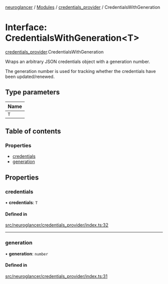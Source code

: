 [neuroglancer](../README.md) / [Modules](../modules.md) / [credentials\_provider](../modules/credentials_provider.md) / CredentialsWithGeneration

# Interface: CredentialsWithGeneration<T\>

[credentials_provider](../modules/credentials_provider.md).CredentialsWithGeneration

Wraps an arbitrary JSON credentials object with a generation number.

The generation number is used for tracking whether the credentials have been updated/renewed.

## Type parameters

| Name |
| :------ |
| `T` |

## Table of contents

### Properties

- [credentials](credentials_provider.CredentialsWithGeneration.md#credentials)
- [generation](credentials_provider.CredentialsWithGeneration.md#generation)

## Properties

### credentials

• **credentials**: `T`

#### Defined in

[src/neuroglancer/credentials_provider/index.ts:32](https://github.com/ActiveBrainAtlas2/neuroglancer/blob/1beb5d34/src/neuroglancer/credentials_provider/index.ts#L32)

___

### generation

• **generation**: `number`

#### Defined in

[src/neuroglancer/credentials_provider/index.ts:31](https://github.com/ActiveBrainAtlas2/neuroglancer/blob/1beb5d34/src/neuroglancer/credentials_provider/index.ts#L31)
